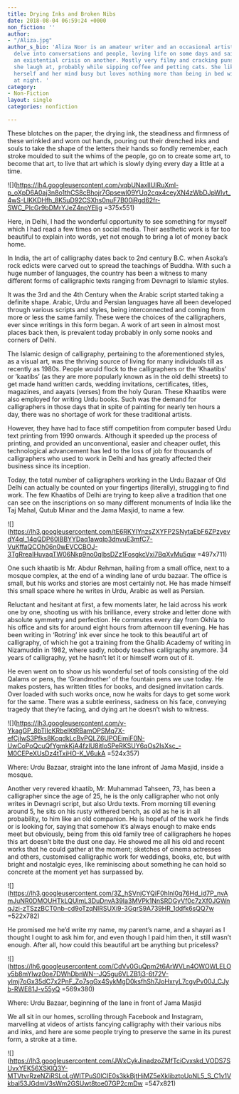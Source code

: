 ```yaml
---
title: Drying Inks and Broken Nibs
date: 2018-08-04 06:59:24 +0000
non_fiction: ''
author:
- "/Aliza.jpg"
author_s_bio: 'Aliza Noor is an amateur writer and an occasional artist trying to
  delve into conversations and people, loving life on some days and sailing through
  an existential crisis on another. Mostly very filmy and cracking puns that only
  she laugh at, probably while sipping coffee and petting cats. She likes keeping
  herself and her mind busy but loves nothing more than being in bed with her laptop
  at night. '
category:
- Non-Fiction
layout: single
categories: nonfiction

---
```

These blotches on the paper, the drying ink, the steadiness and firmness of these wrinkled and worn out hands, pouring out their drenched inks and souls to take the shape of the letters their hands so fondly remember, each stroke moulded to suit the whims of the people, go on to create some art, to become that art, to live that art which is slowly dying every day a little at a time. 

![](https://lh4.googleusercontent.com/vqbUNaxIIUlRuXml-p_oXpD6A0aj3n8o1thCS8cBhojr7Gpsewl09YUq2cqx4ceyXN4zWbDJpWlvt_4wS-LIKKDHfh_8K5uD92CSXhs0nuF7B00iRgd62fr-SWC_PIcGr9bDMrYJeZ4npYElig =375x551)

Here, in Delhi, I had the wonderful opportunity to see something for myself which I had read a few times on social media. Their aesthetic work is far too beautiful to explain into words, yet not enough to bring a lot of money back home. 

In India, the art of calligraphy dates back to 2nd century B.C. when Asoka’s rock edicts were carved out to spread the teachings of Buddha. With such a huge number of languages, the country has been a witness to many different forms of calligraphic texts ranging from Devnagri to Islamic styles.

It was the 3rd and the 4th Century when the Arabic script started taking a definite shape. Arabic, Urdu and Persian languages have all been developed through various scripts and styles, being interconnected and coming from more or less the same family. These were the choices of the calligraphers, ever since writings in this form began. A work of art seen in almost most places back then, is prevalent today probably in only some nooks and corners of Delhi. 

 The Islamic design of calligraphy, pertaining to the aforementioned styles, as a visual art, was the thriving source of living for many individuals till as recently as 1980s. People would flock to the calligraphers or the ‘Khaatibs’ or ‘kaatibs’ (as they are more popularly known as in the old delhi streets) to get made hand written cards, wedding invitations, certificates, titles, magazines, and aayats (verses) from the holy Quran. These Khaatibs were also employed for writing Urdu books. Such was the demand for calligraphers in those days that in spite of painting for nearly ten hours a day, there was no shortage of work for these traditional artists.

However, they have had to face stiff competition from computer based Urdu text printing from 1990 onwards. Although it speeded up the process of printing, and provided an unconventional, easier and cheaper outlet, this technological advancement has led to the loss of job for thousands of calligraphers who used to work in Delhi and has greatly affected their business since its inception.

Today, the total number of calligraphers working in the Urdu Bazaar of Old Delhi can actually be counted on your fingertips (literally), struggling to find work. The few Khaatibs of Delhi are trying to keep alive a tradition that one can see on the inscriptions on so many different monuments of India like the Taj Mahal, Qutub Minar and the Jama Masjid, to name a few. 

![](https://lh3.googleusercontent.com/tE6RKYlYnzsZXYFP2SNytaEbF6ZPzyevdY4ql_14qQDP60lBBYYDaq1awqlp3dnvuE3mfC7-VuKffaQCOh06n0wEVCCBOJ-3TgRreaIHuyaqTW06Nkp9no0qIbsDZz1FosgkcVxi7BqXvMu5qw =497x711)

One such khaatib is Mr. Abdur Rehman, hailing from a small office, next to a mosque complex, at the end of a winding lane of urdu bazaar. The office is small, but his works and stories are most certainly not. He has made himself this small space where he writes in Urdu, Arabic as well as Persian.

Reluctant and hesitant at first, a few moments later, he laid across his work one by one, shooting us with his brilliance, every stroke and letter done with absolute symmetry and perfection. He commutes every day from Okhla to his office and sits for around eight hours from afternoon till evening. He has been writing in ‘Rotring’ ink ever since he took to this beautiful art of calligraphy, of which he got a training from the Ghalib Academy of writing in Nizamuddin in 1982, where sadly, nobody teaches calligraphy anymore. 34 years of calligraphy, yet he hasn’t let it or himself worn out of it. 

He even went on to show us his wonderful set of tools consisting of the old Qalams or pens, the ‘Grandmother’ of the fountain pens we use today. He makes posters, has written titles for books, and designed invitation cards. Over loaded with such works once, now he waits for days to get some work for the same. There was a subtle eeriness, sadness on his face, conveying tragedy that they’re facing, and dying art he doesn’t wish to witness. 

![](https://lh3.googleusercontent.com/v-YkagGP_8bTIIcKRbeIKtRBamOPSMq7X-efCjIwS3Pfks8KcqdkLcBvPQLZ6UPOEimiF0N-UwCoPoQcuQfYgmkKjA4fzIU8itloSPeRKSUY6qOs2IsXsc_-M0CEPeXUsDz4tTxiHO-K_V6ukA =524x357)

Where: Urdu Bazaar, straight into the lane infront of Jama Masjid, inside a mosque.

Another very revered khaatib, Mr. Muhammad Tahseen, 73, has been a calligrapher since the age of 25, he is the only calligrapher who not only writes in Devnagri script, but also Urdu texts. From morning till evening around 5, he sits on his rusty withered bench, as old as he is in all probability, to him like an old companion. He is hopeful of the work he finds or is looking for, saying that somehow it’s always enough to make ends meet but obviously, being from this old family tree of calligraphers he hopes this art doesn’t bite the dust one day. He showed me all his old and recent works that he could gather at the moment; sketches of cinema actresses and others, customised calligraphic work for weddings, books, etc, but with bright and nostalgic eyes, like reminiscing about something he can hold so concrete at the moment yet has surpassed by. 

![](https://lh3.googleusercontent.com/3Z_hSVnjCYQiF0hInl0q76Hd_id7P_nvAmJuNR0DMOUHTkLQUImL3DuDnvA39Ia3MVPk1NnSRDGyVf0c7zXf0JGWnqJzi-zTSzzBCT0nb-cd9oTzqNlRSUXi9-3GqrS9A739HR_1ddfk6sQQ7w =522x782)

He promised me he’d write my name, my parent’s name, and a shayari as I thought I ought to ask him for, and even though I paid him then, it still wasn’t enough. After all, how could this beautiful art be anything but priceless? 

![](https://lh6.googleusercontent.com/CdVv0GuQpm2t6ArWVLn4OWOWLELOv5b8mYlwz0oe7DWhDbnWN--JQ5gu6VLZB1j3-6t72V-yImj7oGx35dC7x2PnF_Zo7sgGx4SykMgD0ksfhSh7JoHxryL7cgvPv00J_CJyb-RWE81J-v55yQ =569x380)

Where: Urdu Bazaar, beginning of the lane in front of Jama Masjid

We all sit in our homes, scrolling through Facebook and Instagram, marvelling at videos of artists fancying calligraphy with their various nibs and inks, and here are some people trying to preserve the same in its purest form, a stroke at a time.

![](https://lh3.googleusercontent.com/JWxCykJinadzoZMfTciCvxskd_VODS7SUvxYEK56XSKlQ3Y-MTVtvrRzeNZiRSLoLgWITPuS0lCIE0s3kkBjtHiMZ5eXklibztpUoNL5_S_C1v1Vkbal53JGdmV3sWm2GSUwt8toe07GP2cmDw =547x821)